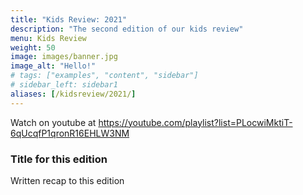 ```yaml
---
title: "Kids Review: 2021"
description: "The second edition of our kids review"
menu: Kids Review
weight: 50
image: images/banner.jpg
image_alt: "Hello!"
# tags: ["examples", "content", "sidebar"]
# sidebar_left: sidebar1
aliases: [/kidsreview/2021/]
---
```


Watch on youtube at https://youtube.com/playlist?list=PLocwiMktiT-6qUcqfP1qronR16EHLW3NM

### Title for this edition
Written recap to this edition